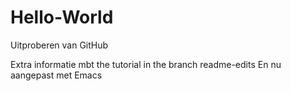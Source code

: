 # Hello-World
Uitproberen van GitHub

Extra informatie mbt the tutorial in the branch readme-edits
En nu aangepast met Emacs